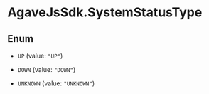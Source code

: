 # AgaveJsSdk.SystemStatusType

## Enum


* `UP` (value: `"UP"`)

* `DOWN` (value: `"DOWN"`)

* `UNKNOWN` (value: `"UNKNOWN"`)


